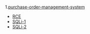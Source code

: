 1.[purchase-order-management-system](https://www.sourcecodester.com/php/14935/purchase-order-management-system-using-php-free-source-code.html)

- [RCE](https://github.com/k0xx11/bug_report/blob/main/vendors/oretnom23/purchase-order-management-system/RCE-1.md)
- [SQLi-1](https://github.com/k0xx11/bug_report/blob/main/vendors/oretnom23/purchase-order-management-system/SQLi-1.md)
- [SQLi-2](https://github.com/k0xx11/bug_report/blob/main/vendors/oretnom23/purchase-order-management-system/SQLi-2.md)

